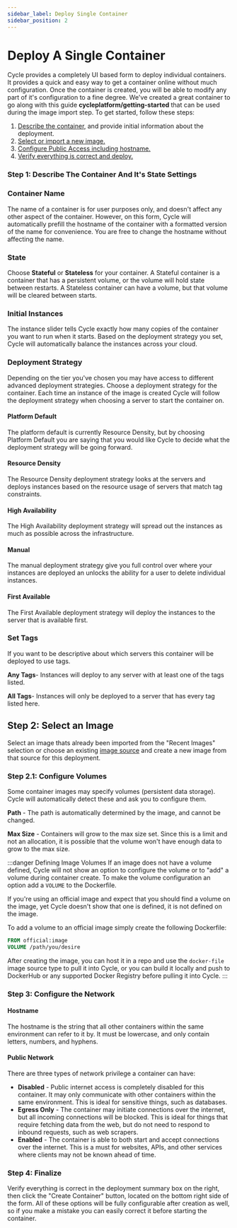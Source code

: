 ```yaml
---
sidebar_label: Deploy Single Container
sidebar_position: 2
---
```


# Deploy A Single Container

Cycle provides a completely UI based form to deploy individual containers. It provides a quick and easy way to get a container online without much configuration. Once the container is created, you will be able to modify any part of it's configuration to a fine degree. We've created a great container to go along with this guide **cycleplatform/getting-started** that can be used during the image import step. To get started, follow these steps:

1. [Describe the container,](#step-1-describe-the-container-and-its-state-settings) and provide initial information about the deployment.
2. [Select or import a new image.](#step-2-select-an-image)
3. [Configure Public Access including hostname.](#step-3-configure-the-network)
4. [Verify everything is correct and deploy.](#step-4-finalize)

### Step 1: Describe The Container And It's State Settings

### Container Name

The name of a container is for user purposes only, and doesn't affect any other aspect of the container. However, on this form, Cycle will automatically prefill the hostname of the container with a formatted version of the name for convenience. You are free to change the hostname without affecting the name.

### State

Choose **Stateful** or **Stateless** for your container. A Stateful container is a container that has a persistent volume, or the volume will hold state between restarts. A Stateless container can have a volume, but that volume will be cleared between starts.

### Initial Instances

The instance slider tells Cycle exactly how many copies of the container you want to run when it starts. Based on the deployment strategy you set, Cycle will automatically balance the instances across your cloud.

### Deployment Strategy

Depending on the tier you've chosen you may have access to different advanced deployment strategies. Choose a deployment strategy for the container. Each time an instance of the image is created Cycle will follow the deployment strategy when choosing a server to start the container on.

#### Platform Default

The platform default is currently Resource Density, but by choosing Platform Default you are saying that you would like Cycle to decide what the deployment strategy will be going forward.

#### Resource Density

The Resource Density deployment strategy looks at the servers and deploys instances based on the resource usage of servers that match tag constraints.

#### High Availability

The High Availability deployment strategy will spread out the instances as much as possible across the infrastructure.

#### Manual

The manual deployment strategy give you full control over where your instances are deployed an unlocks the ability for a user to delete individual instances.

#### First Available

The First Available deployment strategy will deploy the instances to the server that is available first.

### Set Tags

If you want to be descriptive about which servers this container will be deployed to use tags.

**Any Tags**- Instances will deploy to any server with at least one of the tags listed.

**All Tags**- Instances will only be deployed to a server that has every tag listed here.

## Step 2: Select an Image

Select an image thats already been imported from the "Recent Images" selection or choose an existing [image source](/docs/images/sources/sources-overview) and create a new image from that source for this deployment.

### Step 2.1: Configure Volumes

Some container images may specify volumes (persistent data storage). Cycle will automatically detect these and ask you to configure them.

**Path** - The path is automatically determined by the image, and cannot be changed.

**Max Size** - Containers will grow to the max size set. Since this is a limit and not an allocation, it is possible that the volume won't have enough data to grow to the max size.

:::danger Defining Image Volumes
If an image does not have a volume defined, Cycle will not show an option to configure the volume or to "add" a volume during container create. To make the volume configuration an option add a `VOLUME` to the Dockerfile.

If you're using an official image and expect that you should find a volume on the image, yet Cycle doesn't show that one is defined, it is not defined on the image.

To add a volume to an official image simply create the following Dockerfile:

```Dockerfile
FROM official:image
VOLUME /path/you/desire
```

After creating the image, you can host it in a repo and use the `docker-file` image source type to pull it into Cycle, or you can build it locally and push to DockerHub or any supported Docker Registry before pulling it into Cycle.
:::

### Step 3: Configure the Network

#### Hostname

The hostname is the string that all other containers within the same environment can refer to it by. It must be lowercase, and only contain letters, numbers, and hyphens.

#### Public Network

There are three types of network privilege a container can have:

- **Disabled** - Public internet access is completely disabled for this container. It may only communicate with other containers within the same environment. This is ideal for sensitive things, such as databases.
- **Egress Only** - The container may initiate connections over the internet, but all incoming connections will be blocked. This is ideal for things that require fetching data from the web, but do not need to respond to inbound requests, such as web scrapers.
- **Enabled** - The container is able to both start and accept connections over the internet. This is a must for websites, APIs, and other services where clients may not be known ahead of time.

### Step 4: Finalize

Verify everything is correct in the deployment summary box on the right, then click the "Create Container" button, located on the bottom right side of the form. All of these options will be fully configurable after creation as well, so if you make a mistake you can easily correct it before starting the container.
